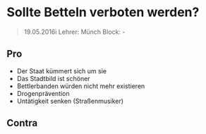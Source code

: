 # Sollte Betteln verboten werden?
> 19.05.2016i
> Lehrer: Münch
> Block: -

## Pro
- Der Staat kümmert sich um sie
- Das Stadtbild ist schöner
- Bettlerbanden würden nicht mehr existieren
- Drogenprävention
- Untätigkeit senken (Straßenmusiker)


## Contra


